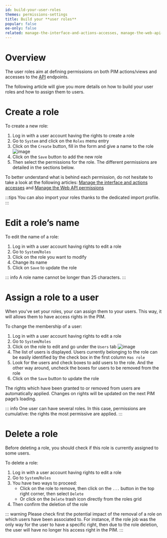 ```yaml
---
id: build-your-user-roles
themes: permissions-settings
title: Build your **user roles**
popular: false
ee-only: false
related: manage-the-interface-and-actions-accesses, manage-the-web-api-permissions, what-is-a-role, what-is-a-user
---
```


# Overview
The user roles aim at defining permissions on both PIM actions/views and accesses to the [API](http://api.akeneo.com) endpoints.

The following article will give you more details on how to build your user roles and how to assign them to users.

# Create a role

To create a new role:
1. Log in with a user account having the rights to create a role
1. Go to `System` and click on the `Roles` menu entry
1. Click on the `Create` button, fill in the form and give a name to the role
    ![image](../img/System_Roles.png)
1. Click on the `Save` button to add the new role
1. Then select the permissions for the role. The different permissions are detailed in the sections below.

To better understand what is behind each permission, do not hesitate to take a look at the following articles: [Manage the interface and actions accesses](manage-the-interface-and-actions-accesses.html) and [Manage the Web API permissions](manage-the-web-api-permissions.html)

:::tips
You can also import your roles thanks to the dedicated import profile. 
:::

# Edit a role’s name

To edit the name of a role:
1.  Log in with a user account having rights to edit a role
1.  Go to `System`/`Roles`
1.  Click on the role you want to modify
1.  Change its name
1.  Click on `Save` to update the role

::: info
A role name cannot be longer than 25 characters.
:::

# Assign a role to a user

When you've set your roles, your can assign them to your users. This way, it will allows them to have access rights in the PIM.

To change the membership of a user:
1. Log in with a user account having rights to edit a role
1. Go to `System`/`Roles`
1. Click on the role to edit and go under the `Users` tab
    ![image](../img/System_Roles_Users.png)
1. The list of users is displayed. Users currently belonging to the role can be easily identified by the check box in the first column `Has role`
1. Look for the users and check boxes to add users to the role. And the other way around, uncheck the boxes for users to be removed from the role
1. Click on the `Save` button to update the role

The rights which have been granted to or removed from users are automatically applied. Changes on rights will be updated on the next PIM page’s loading.

::: info
One user can have several roles. In this case, permissions are cumulative: the rights the most permissive are applied.
:::

# Delete a role

Before deleting a role, you should check if this role is currently assigned to some users.

To delete a role:
1. Log in with a user account having rights to edit a role
1. Go to `System`/`Roles`
1. You have two ways to proceed:
    - Click on the role to remove, then click on the `...` button in the top right corner, then select `Delete`
    - Or click on the `Delete` trash icon directly from the roles grid
1. Then confirm the deletion of the role

::: warning
Please check first the potential impact of the removal of a role on which users have been associated to. For instance, if the role job was the only way for the user to have a specific right, then due to the role deletion, the user will have no longer his access right in the PIM.
:::
